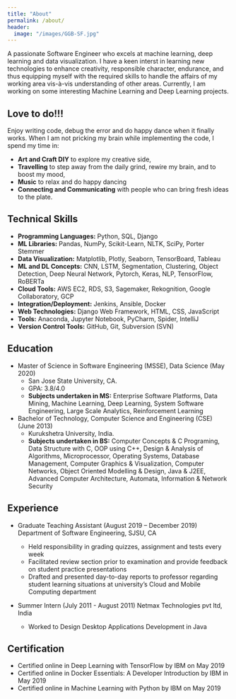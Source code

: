 ```yaml
---
title: "About"
permalink: /about/
header:
  image: "/images/GGB-SF.jpg"
---
```


A passionate Software Engineer who excels at machine learning, deep learning and data visualization. I have a keen interst in learning new technologies to enhance creativity, responsible character, endurance, and thus equipping myself with the required skills to handle the affairs of my working area vis-à-vis understanding of other areas. Currently, I am working on some interesting Machine Learning and Deep Learning projects.

## Love to do!!!
Enjoy writing code, debug the error and do happy dance when it finally works. When I am not pricking my brain while implementing the code, I spend my time in:
* **Art and Craft DIY** to explore my creative side,
* **Travelling** to step away from the daily grind, rewire my brain, and to boost my mood,
* **Music** to relax and do happy dancing
* **Connecting and Communicating** with people who can bring fresh ideas to the plate.

## Technical Skills
* **Programming Languages:** Python, SQL, Django
* **ML Libraries:** Pandas, NumPy, Scikit-Learn, NLTK, SciPy, Porter Stemmer
* **Data Visualization:** Matplotlib, Plotly, Seaborn, TensorBoard, Tableau
* **ML and DL Concepts:** CNN, LSTM, Segmentation, Clustering, Object Detection, Deep Neural Network, Pytorch, Keras, NLP, TensorFlow, RoBERTa
* **Cloud Tools:** AWS EC2, RDS, S3, Sagemaker, Rekognition, Google Collaboratory, GCP
* **Integration/Deployment:** Jenkins, Ansible, Docker
* **Web Technologies:** Django Web Framework, HTML, CSS, JavaScript
* **Tools:** Anaconda, Jupyter Notebook, PyCharm, Spider, IntelliJ
* **Version Control Tools:** GitHub, Git, Subversion (SVN)

## Education
* Master of Science in Software Engineering (MSSE), Data Science (May 2020) 
  * San Jose State University, CA. 
  * GPA: 3.8/4.0
  * **Subjects undertaken in MS:** Enterprise Software Platforms, Data Mining, Machine Learning, Deep Learning, System               Software Engineering, Large Scale Analytics, Reinforcement Learning
* Bachelor of Technology, Computer Science and Engineering (CSE) (June 2013)
  * Kurukshetra University, India.
  * **Subjects undertaken in BS:** Computer Concepts & C Programing, Data Structure with C, OOP using C++, Design & Analysis         of Algorithms, Microprocessor, Operating Systems, Database Management, Computer Graphics & Visualization, Computer             Networks, Object Oriented Modelling & Design, Java & J2EE, Advanced Computer Architecture, Automata, Information &             Network Security

## Experience
* Graduate Teaching Assistant (August 2019 – December 2019)
  Department of Software Engineering, SJSU, CA
  * Held responsibility in grading quizzes, assignment and tests every week 
  *	Facilitated review section prior to examination and provide feedback on student practice presentations 
  *	Drafted and presented day-to-day reports to professor regarding student learning situations at university’s Cloud and Mobile Computing department 
  
* Summer Intern (July 2011 - August 2011)
  Netmax Technologies pvt ltd, India
  * Worked to Design Desktop Applications Development in Java
  
## Certification
*	Certified online in Deep Learning with TensorFlow by IBM on May 2019
*	Certified online in Docker Essentials: A Developer Introduction by IBM in May 2019
*	Certified online in Machine Learning with Python by IBM on May 2019




